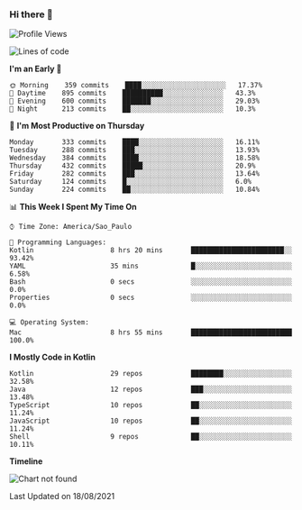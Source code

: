 ### Hi there 👋

<!--
**fernandonogueira/fernandonogueira** is a ✨ _special_ ✨ repository because its `README.md` (this file) appears on your GitHub profile.

Here are some ideas to get you started:

- 🔭 I’m currently working on ...
- 🌱 I’m currently learning ...
- 👯 I’m looking to collaborate on ...
- 🤔 I’m looking for help with ...
- 💬 Ask me about ...
- 📫 How to reach me: ...
- 😄 Pronouns: ...
- ⚡ Fun fact: ...
-->

<!--START_SECTION:waka-->
![Profile Views](http://img.shields.io/badge/Profile%20Views-2-blue)

![Lines of code](https://img.shields.io/badge/From%20Hello%20World%20I%27ve%20Written-463563%20lines%20of%20code-blue)

**I'm an Early 🐤** 

```text
🌞 Morning    359 commits    ████░░░░░░░░░░░░░░░░░░░░░   17.37% 
🌆 Daytime    895 commits    ██████████░░░░░░░░░░░░░░░   43.3% 
🌃 Evening    600 commits    ███████░░░░░░░░░░░░░░░░░░   29.03% 
🌙 Night      213 commits    ██░░░░░░░░░░░░░░░░░░░░░░░   10.3%

```
📅 **I'm Most Productive on Thursday** 

```text
Monday       333 commits    ████░░░░░░░░░░░░░░░░░░░░░   16.11% 
Tuesday      288 commits    ███░░░░░░░░░░░░░░░░░░░░░░   13.93% 
Wednesday    384 commits    ████░░░░░░░░░░░░░░░░░░░░░   18.58% 
Thursday     432 commits    █████░░░░░░░░░░░░░░░░░░░░   20.9% 
Friday       282 commits    ███░░░░░░░░░░░░░░░░░░░░░░   13.64% 
Saturday     124 commits    █░░░░░░░░░░░░░░░░░░░░░░░░   6.0% 
Sunday       224 commits    ██░░░░░░░░░░░░░░░░░░░░░░░   10.84%

```


📊 **This Week I Spent My Time On** 

```text
⌚︎ Time Zone: America/Sao_Paulo

💬 Programming Languages: 
Kotlin                   8 hrs 20 mins       ███████████████████████░░   93.42% 
YAML                     35 mins             █░░░░░░░░░░░░░░░░░░░░░░░░   6.58% 
Bash                     0 secs              ░░░░░░░░░░░░░░░░░░░░░░░░░   0.0% 
Properties               0 secs              ░░░░░░░░░░░░░░░░░░░░░░░░░   0.0%

💻 Operating System: 
Mac                      8 hrs 55 mins       █████████████████████████   100.0%

```

**I Mostly Code in Kotlin** 

```text
Kotlin                   29 repos            ████████░░░░░░░░░░░░░░░░░   32.58% 
Java                     12 repos            ███░░░░░░░░░░░░░░░░░░░░░░   13.48% 
TypeScript               10 repos            ██░░░░░░░░░░░░░░░░░░░░░░░   11.24% 
JavaScript               10 repos            ██░░░░░░░░░░░░░░░░░░░░░░░   11.24% 
Shell                    9 repos             ██░░░░░░░░░░░░░░░░░░░░░░░   10.11%

```


**Timeline**

![Chart not found](https://raw.githubusercontent.com/fernandonogueira/fernandonogueira/master/charts/bar_graph.png) 


 Last Updated on 18/08/2021
<!--END_SECTION:waka-->
